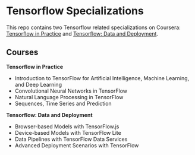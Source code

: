 # Tensorflow Specializations

This repo contains two Tensorflow related specializations on Coursera: [Tensorflow in Practice](https://www.coursera.org/specializations/tensorflow-in-practice) and [Tensorflow: Data and Deployment](https://www.coursera.org/specializations/tensorflow-data-and-deployment).


## Courses

**Tensorflow in Practice**

- Introduction to TensorFlow for Artificial Intelligence, Machine Learning, and Deep Learning
- Convolutional Neural Networks in TensorFlow
- Natural Language Processing in TensorFlow
- Sequences, Time Series and Prediction

**Tensorflow: Data and Deployment**

- Browser-based Models with TensorFlow.js
- Device-based Models with TensorFlow Lite
- Data Pipelines with TensorFlow Data Services
- Advanced Deployment Scenarios with TensorFlow

